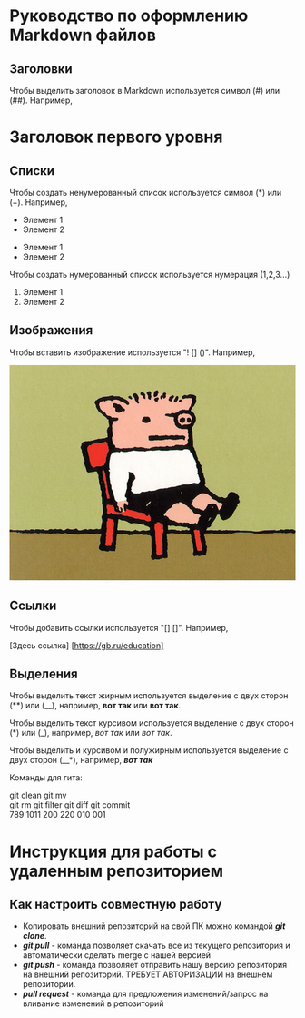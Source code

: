 # Руководство по оформлению Markdown файлов

## Заголовки

Чтобы выделить заголовок в Markdown используется символ (#) или (##). Например,
# Заголовок первого уровня

## Списки 

Чтобы создать ненумерованный список используется символ (*) или (+). Например,

* Элемент 1
* Элемент 2

+ Элемент 1
+ Элемент 2

Чтобы создать нумерованный список используется нумерация (1,2,3...)

1. Элемент 1
2. Элемент 2

## Изображения

Чтобы вставить изображение используется "! [] ()". Например,

![Здесь изображение](поросенок.jpg)

## Ссылки

Чтобы добавить ссылки используется "[] []". Например,

[Здесь ссылка] [https://gb.ru/education]

## Выделения 

Чтобы выделить текст жирным используется выделение с двух сторон (**) или (__), например, **вот так** или __вот так__.

Чтобы выделить текст курсивом используется выделение с двух сторон (*) или (_), например, *вот так* или _вот так_.

Чтобы выделить и курсивом и полужирным используется выделение с двух сторон (__*), например, __*вот так*__


Команды для гита:

git clean 
git mv  
git rm 
git filter 
git diff 
git commit  
789 
1011
200
220
010
001

# Инструкция для работы с удаленным репозиторием 

## Как настроить совместную работу

* Копировать внешний репозиторий на свой ПК можно командой __*git clone*__.
* __*git pull*__ - команда позволяет скачать все из текущего репозитория и автоматически
сделать merge с нашей версией
* __*git push*__ -  команда позволяет отправить нашу
версию репозитория на внешний
репозиторий. ТРЕБУЕТ АВТОРИЗАЦИИ на внешнем репозитории. 
* __*pull request*__ - команда для предложения изменений/запрос на вливание изменений в репозиторий